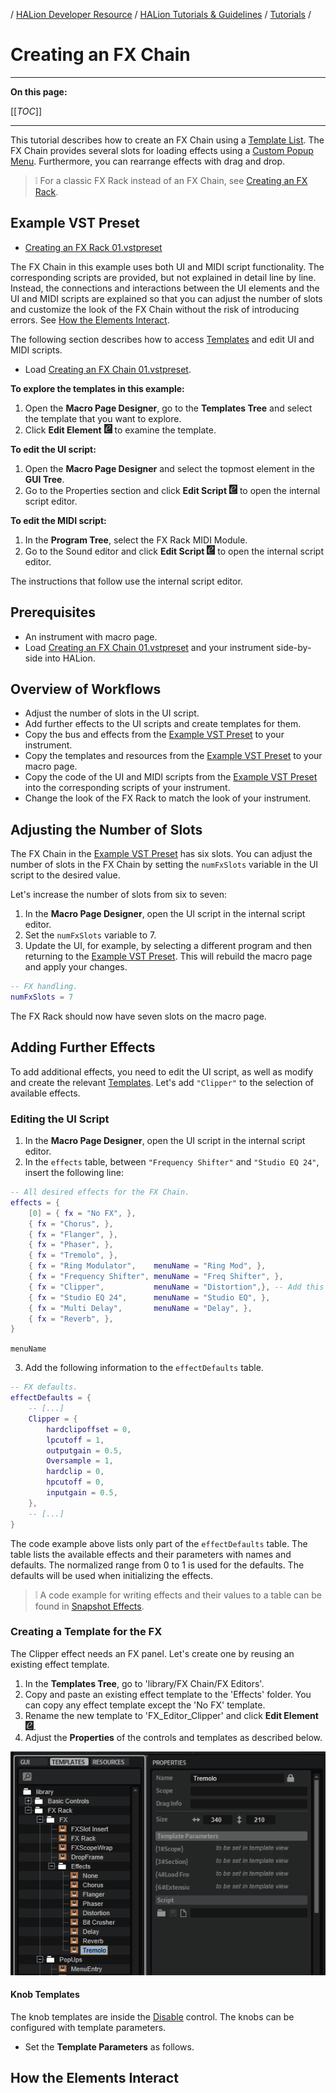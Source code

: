 / [HALion Developer Resource](../../HALion-Developer-Resource.md) / [HALion Tutorials & Guidelines](./HALion-Tutorials-Guidelines.md) / [Tutorials](./Tutorials.md) /

# Creating an FX Chain

---

**On this page:**

[[_TOC_]]

---

This tutorial describes how to create an FX Chain using a [Template List](../../HALion-Macro-Page/pages/Template-List.md). The FX Chain provides several slots for loading effects using a [Custom Popup Menu](./Custom-Popup-Menus.md). Furthermore, you can rearrange effects with drag and drop.

>&#10069; For a classic FX Rack instead of an FX Chain, see [Creating an FX Rack](./Creating-an-FX-Rack.md).

## Example VST Preset

* [Creating an FX Rack 01.vstpreset](../vstpresets/Creating%20an%20FX%20Rack%2001.vstpreset)

The FX Chain in this example uses both UI and MIDI script functionality. The corresponding scripts are provided, but not explained in detail line by line. Instead, the connections and interactions between the UI elements and the UI and MIDI scripts are explained so that you can adjust the number of slots and customize the look of the FX Chain without the risk of introducing errors. See [How the Elements Interact](#how-the-elements-interact).

The following section describes how to access [Templates](../../HALion-Macro-Page/pages/Template.md) and edit UI and MIDI scripts.

* Load [Creating an FX Chain 01.vstpreset](../vstpresets/Creating%20an%20FX%20Chain%2001.vstpreset).

**To explore the templates in this example:**

1. Open the **Macro Page Designer**, go to the **Templates Tree** and select the template that you want to explore. 
1. Click **Edit Element** ![Edit Element](../images/EditElement.PNG) to examine the template.

**To edit the UI script:**

1. Open the **Macro Page Designer** and select the topmost element in the **GUI Tree**. 
1. Go to the Properties section and click **Edit Script** ![Edit Element](../images/EditElement.PNG) to open the internal script editor.

**To edit the MIDI script:**

1. In the **Program Tree**, select the FX Rack MIDI Module.
1. Go to the Sound editor and click **Edit Script** ![Edit Element](../images/EditElement.PNG) to open the internal script editor.

The instructions that follow use the internal script editor.

## Prerequisites

* An instrument with macro page.
* Load [Creating an FX Chain 01.vstpreset](../vstpresets/Creating%20an%20FX%20Chain%2001.vstpreset) and your instrument side-by-side into HALion.

## Overview of Workflows

* Adjust the number of slots in the UI script.
* Add further effects to the UI scripts and create templates for them. 
* Copy the bus and effects from the [Example VST Preset](#example-vst-preset) to your instrument.
* Copy the templates and resources from the [Example VST Preset](#example-vst-preset) to your macro page.
* Copy the code of the UI and MIDI scripts from the [Example VST Preset](#example-vst-preset) into the corresponding scripts of your instrument.
* Change the look of the FX Rack to match the look of your instrument.

## Adjusting the Number of Slots

The FX Chain in the [Example VST Preset](#example-vst-preset) has six slots. You can adjust the number of slots in the FX Chain by setting the ``numFxSlots`` variable in the UI script to the desired value.

Let's increase the number of slots from six to seven:

1. In the **Macro Page Designer**, open the UI script in the internal script editor.
1. Set the ``numFxSlots`` variable to 7.
1. Update the UI, for example, by selecting a different program and then returning to the [Example VST Preset](#example-vst-preset). This will rebuild the macro page and apply your changes.

```lua
-- FX handling.
numFxSlots = 7

```

The FX Rack should now have seven slots on the macro page.

## Adding Further Effects

To add additional effects, you need to edit the UI script, as well as modify and create the relevant [Templates](../../HALion-Macro-Page/pages/Template.md). Let's add ``"Clipper"`` to the selection of available effects.

### Editing the UI Script

1. In the **Macro Page Designer**, open the UI script in the internal script editor.
1. In the ``effects`` table, between ``"Frequency Shifter"`` and ``"Studio EQ 24"``, insert the following line:

```lua
-- All desired effects for the FX Chain.
effects = {
	[0] = { fx = "No FX", },
	{ fx = "Chorus", },
	{ fx = "Flanger", },
	{ fx = "Phaser", },
	{ fx = "Tremolo", },
	{ fx = "Ring Modulator",    menuName = "Ring Mod", },
	{ fx = "Frequency Shifter", menuName = "Freq Shifter", },
	{ fx = "Clipper",           menuName = "Distortion",}, -- Add this line.
	{ fx = "Studio EQ 24",      menuName = "Studio EQ", },
	{ fx = "Multi Delay",       menuName = "Delay", },
	{ fx = "Reverb", },
}
```

``menuName``

3. Add the following information to the ``effectDefaults`` table.

```lua
-- FX defaults.
effectDefaults = {
    -- [...]
	Clipper = {
		hardclipoffset = 0,
		lpcutoff = 1,
		outputgain = 0.5,
		Oversample = 1,
		hardclip = 0,
		hpcutoff = 0,
		inputgain = 0.5,
	},
    -- [...]
}
```

The code example above lists only part of the ``effectDefaults`` table. The table lists the available effects and their parameters with names and defaults. The normalized range from 0 to 1 is used for the defaults. The defaults will be used when initializing the effects.

>&#10069; A code example for writing effects and their values to a table can be found in [Snapshot Effects](./Snapshot-Effects.md).

### Creating a Template for the FX

The Clipper effect needs an FX panel. Let's create one by reusing an existing effect template.

1. In the **Templates Tree**, go to 'library/FX Chain/FX Editors'.
1. Copy and paste an existing effect template to the 'Effects' folder. You can copy any effect template except the 'No FX' template.
1. Rename the new template to 'FX_Editor_Clipper' and click **Edit Element** ![Edit Element](../images/EditElement.PNG).
1. Adjust the **Properties** of the controls and templates as described below.

![Tremolo](../images/Creating-a-FX-Rack-Tremolo.png)

#### Knob Templates

The knob templates are inside the [Disable](../../HALion-Macro-Page/pages/Disable.md) control. The knobs can be configured with template parameters.

* Set the **Template Parameters** as follows.

## How the Elements Interact
